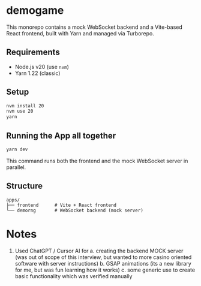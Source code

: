 # demogame

This monorepo contains a mock WebSocket backend and a Vite-based React frontend, built with Yarn and managed via Turborepo.

## Requirements

- Node.js v20 (use `nvm`)
- Yarn 1.22 (classic)

## Setup

```bash
nvm install 20
nvm use 20
yarn
```

## Running the App all together

```bash
yarn dev
```

This command runs both the frontend and the mock WebSocket server in parallel.

## Structure

```
apps/
├── frontend      # Vite + React frontend
└── demorng       # WebSocket backend (mock server)
```

# Notes

1. Used ChatGPT / Cursor AI for
   a. creating the backend MOCK server (was out of scope of this interview, but wanted to more casino oriented software with server instructions)
   b. GSAP animations (its a new library for me, but was fun learning how it works)
   c. some generic use to create basic functionality which was verified manually
